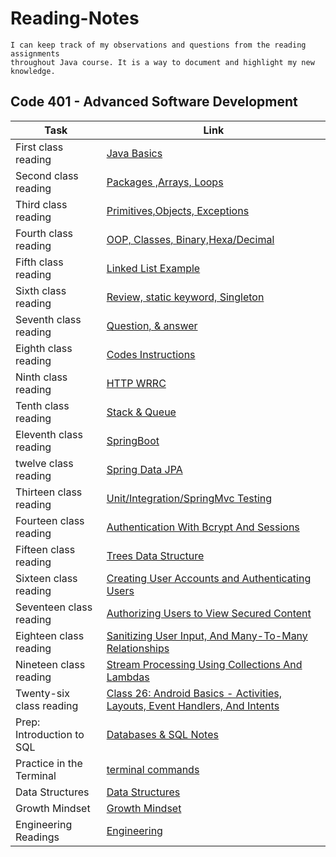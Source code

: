# Reading-Notes

```
I can keep track of my observations and questions from the reading assignments
throughout Java course. It is a way to document and highlight my new knowledge.
```

## Code 401 - Advanced Software Development

| Task                      | Link                                                                                       |
|---------------------------|--------------------------------------------------------------------------------------------|
| First class reading       | [Java Basics](Class-01.md)                                                                 |
| Second class reading      | [Packages ,Arrays, Loops](Class-02.md)                                                     |
| Third class reading       | [Primitives,Objects, Exceptions](Class-03.md)                                              |
| Fourth class reading      | [OOP, Classes, Binary,Hexa/Decimal](Class-04.md)                                           |
| Fifth class reading       | [Linked List Example](Class-05.md)                                                         |
| Sixth class reading       | [Review, static keyword, Singleton](Class-06.md)                                           |
| Seventh class reading     | [Question, & answer](Class-07.md)                                                          |
| Eighth class reading      | [Codes Instructions](Class-08.md)                                                          |
| Ninth class reading       | [HTTP WRRC](Class-09.md)                                                                   |
| Tenth class reading       | [Stack & Queue](Class-10.md)                                                               |
| Eleventh class reading    | [SpringBoot ](Class-11.md)                                                                 |
| twelve class reading      | [Spring Data JPA ](Class-12.md)                                                            |
| Thirteen class reading    | [Unit/Integration/SpringMvc Testing ](Class-13.md)                                         |
| Fourteen class reading    | [Authentication With Bcrypt And Sessions ](Class-14.md)                                    |
| Fifteen class reading     | [Trees Data Structure ](Class-15.md)                                                       |
| Sixteen class reading     | [Creating User Accounts and Authenticating Users](Class-16.md)                             |
| Seventeen class reading   | [Authorizing Users to View Secured Content](Class-17.md)                                   |
| Eighteen class reading    | [Sanitizing User Input, And Many-To-Many Relationships](Class-18.md)                       |
| Nineteen class reading    | [Stream Processing Using Collections And Lambdas](Class-19.md)                             |
| Twenty-six class reading  | [Class 26: Android Basics - Activities, Layouts, Event Handlers, And Intents](Class-26.md) |
| Prep: Introduction to SQL | [Databases & SQL Notes](sql-notes.md)                                                      |
| Practice in the Terminal  | [terminal commands](terminal.md)                                                           |
| Data Structures           | [Data Structures](Data-Structures.md)                                                      |
| Growth Mindset            | [Growth Mindset](Growth-Mindset.md)                                                        |
| Engineering Readings      | [Engineering](Engineering.md)                                                              |

